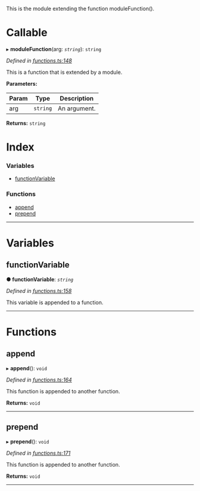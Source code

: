 

This is the module extending the function moduleFunction().

# Callable
▸ **moduleFunction**(arg: *`string`*): `string`

*Defined in [functions.ts:148](https://github.com/tgreyjs/typedoc-plugin-markdown/blob/master/tests/src/functions.ts#L148)*

This is a function that is extended by a module.

**Parameters:**

| Param | Type | Description |
| ------ | ------ | ------ |
| arg | `string`   |  An argument. |

**Returns:** `string`

# Index

### Variables

* [functionVariable](_functions_.modulefunction.md#functionvariable)

### Functions

* [append](_functions_.modulefunction.md#append)
* [prepend](_functions_.modulefunction.md#prepend)

---

# Variables
<a id="functionvariable"></a>

##  functionVariable

**●  functionVariable**:  *`string`* 

*Defined in [functions.ts:158](https://github.com/tgreyjs/typedoc-plugin-markdown/blob/master/tests/src/functions.ts#L158)*

This variable is appended to a function.

___

# Functions
<a id="append"></a>

##  append

▸ **append**(): `void`

*Defined in [functions.ts:164](https://github.com/tgreyjs/typedoc-plugin-markdown/blob/master/tests/src/functions.ts#L164)*

This function is appended to another function.

**Returns:** `void`

___

<a id="prepend"></a>

##  prepend

▸ **prepend**(): `void`

*Defined in [functions.ts:171](https://github.com/tgreyjs/typedoc-plugin-markdown/blob/master/tests/src/functions.ts#L171)*

This function is appended to another function.

**Returns:** `void`

___

